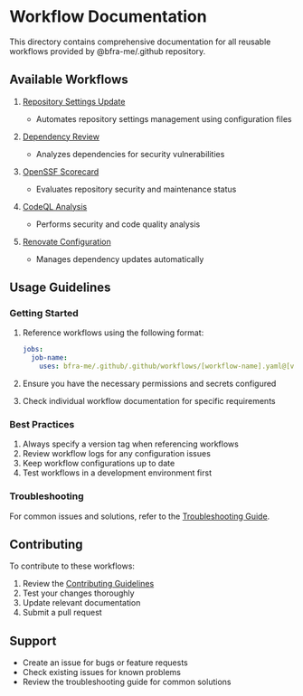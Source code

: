 # Workflow Documentation

This directory contains comprehensive documentation for all reusable workflows provided by @bfra-me/.github repository.

## Available Workflows

1. [Repository Settings Update](./update-repo-settings.md)

   - Automates repository settings management using configuration files

2. [Dependency Review](./dependency-review.md)

   - Analyzes dependencies for security vulnerabilities

3. [OpenSSF Scorecard](./scorecard.md)

   - Evaluates repository security and maintenance status

4. [CodeQL Analysis](./codeql-analysis.md)

   - Performs security and code quality analysis

5. [Renovate Configuration](./renovate.md)
   - Manages dependency updates automatically

## Usage Guidelines

### Getting Started

1. Reference workflows using the following format:

   ```yaml
   jobs:
     job-name:
       uses: bfra-me/.github/.github/workflows/[workflow-name].yaml@[version-tag]
   ```

2. Ensure you have the necessary permissions and secrets configured
3. Check individual workflow documentation for specific requirements

### Best Practices

1. Always specify a version tag when referencing workflows
2. Review workflow logs for any configuration issues
3. Keep workflow configurations up to date
4. Test workflows in a development environment first

### Troubleshooting

For common issues and solutions, refer to the [Troubleshooting Guide](./troubleshooting.md).

## Contributing

To contribute to these workflows:

1. Review the [Contributing Guidelines](../CONTRIBUTING.md)
2. Test your changes thoroughly
3. Update relevant documentation
4. Submit a pull request

## Support

- Create an issue for bugs or feature requests
- Check existing issues for known problems
- Review the troubleshooting guide for common solutions
